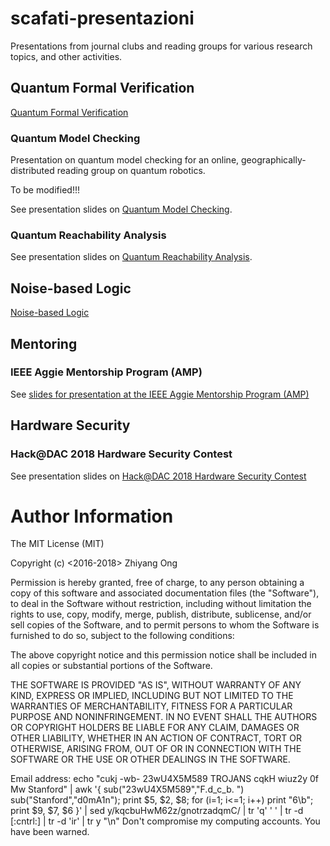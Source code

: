 # scafati-presentazioni
Presentations from journal clubs and reading groups for various research topics,
	and other activities.



## Quantum Formal Verification

[Quantum Formal Verification](https://github.com/eda-ricercatore/scafati-presentazioni/tree/master/quantico-verifica-formale)


### Quantum Model Checking
Presentation on quantum model checking for an online, geographically-distributed reading group on quantum robotics.

To be modified!!!

See presentation slides on [Quantum Model Checking](https://github.com/eda-ricercatore/scafati-presentazioni/tree/master/quantico-modello-verifica).


###	Quantum Reachability Analysis

See presentation slides on [Quantum Reachability Analysis](https://github.com/eda-ricercatore/scafati-presentazioni/tree/master/analisi-di-raggiungibilita).







##	Noise-based Logic

[Noise-based Logic](https://github.com/eda-ricercatore/scafati-presentazioni/tree/master/inbl)














##	Mentoring


###	IEEE Aggie Mentorship Program (AMP)

See [slides for presentation at the IEEE Aggie Mentorship Program (AMP)](https://github.com/eda-ricercatore/scafati-presentazioni/tree/master/ieee-amp/simple-simon)













##	Hardware Security

### Hack@DAC 2018 Hardware Security Contest

See presentation slides on [Hack@DAC 2018 Hardware Security Contest](https://github.com/eda-ricercatore/scafati-presentazioni/tree/master/hw-sicurezza/hack-at-dac-2018)













#	Author Information

The MIT License (MIT)

Copyright (c) <2016-2018> Zhiyang Ong

Permission is hereby granted, free of charge, to any person obtaining a copy of this software and associated documentation files (the "Software"), to deal in the Software without restriction, including without limitation the rights to use, copy, modify, merge, publish, distribute, sublicense, and/or sell copies of the Software, and to permit persons to whom the Software is furnished to do so, subject to the following conditions:

The above copyright notice and this permission notice shall be included in all copies or substantial portions of the Software.

THE SOFTWARE IS PROVIDED "AS IS", WITHOUT WARRANTY OF ANY KIND, EXPRESS OR IMPLIED, INCLUDING BUT NOT LIMITED TO THE WARRANTIES OF MERCHANTABILITY, FITNESS FOR A PARTICULAR PURPOSE AND NONINFRINGEMENT. IN NO EVENT SHALL THE AUTHORS OR COPYRIGHT HOLDERS BE LIABLE FOR ANY CLAIM, DAMAGES OR OTHER LIABILITY, WHETHER IN AN ACTION OF CONTRACT, TORT OR OTHERWISE, ARISING FROM, OUT OF OR IN CONNECTION WITH THE SOFTWARE OR THE USE OR OTHER DEALINGS IN THE SOFTWARE.

Email address: echo "cukj -wb- 23wU4X5M589 TROJANS cqkH wiuz2y 0f Mw Stanford" | awk '{ sub("23wU4X5M589","F.d_c_b. ") sub("Stanford","d0mA1n"); print $5, $2, $8; for (i=1; i<=1; i++) print "6\b"; print $9, $7, $6 }' | sed y/kqcbuHwM62z/gnotrzadqmC/ | tr 'q' ' ' | tr -d [:cntrl:] | tr -d 'ir' | tr y "\n"		Don't compromise my computing accounts. You have been warned.



